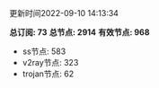 更新时间2022-09-10 14:13:34

**总订阅: 73**
**总节点: 2914**
**有效节点: 968**
- ss节点: 583
- v2ray节点: 323
- trojan节点: 62
